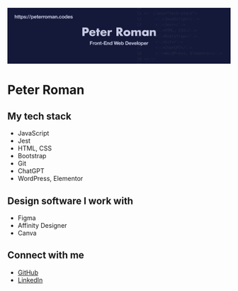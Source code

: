 ![Peter Roman banner](images/readme/peter-roman-banner.png)

# Peter Roman

## My tech stack
* JavaScript
* Jest
* HTML, CSS
* Bootstrap
* Git
* ChatGPT
* WordPress, Elementor

## Design software I work with
* Figma
* Affinity Designer
* Canva

## Connect with me
* [GitHub](https://github.com/peterRomanDev)
* [LinkedIn](https://www.linkedin.com/in/proman2/)

<!--
**peterRomanDev/peterRomanDev** is a ✨ _special_ ✨ repository because its `README.md` (this file) appears on your GitHub profile.

Here are some ideas to get you started:

- 🔭 I’m currently working on ...
- 🌱 I’m currently learning ...
- 👯 I’m looking to collaborate on ...
- 🤔 I’m looking for help with ...
- 💬 Ask me about ...
- 📫 How to reach me: ...
- 😄 Pronouns: ...
- ⚡ Fun fact: ...
-->
